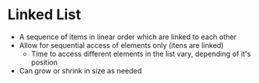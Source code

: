 # Linked List

- A sequence of items in linear order which are linked to each other
- Allow for sequential access of elements only (itens are linked)
  - Time to access different elements in the list vary, depending of it's position
- Can grow or shrink in size as needed